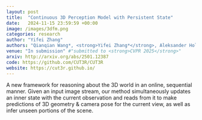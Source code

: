 ```yaml
---
layout: post
title:  "Continuous 3D Perception Model with Persistent State"
date:   2024-11-15 23:59:59 +00:00
image: /images/3dfm.png
categories: research
author: "Yifei Zhang"
authors: "Qianqian Wang*, <strong>Yifei Zhang*</strong>, Aleksander Holynski, Alexei A Efros, and Angjoo Kanazawa"
venue: "In submission" #"submitted to <strong>CVPR 2025</strong>"
arxiv: http://arxiv.org/abs/2501.12387
code: https://github.com/CUT3R/CUT3R
website: https://cut3r.github.io/
---
```

A new framework for reasoning about the 3D world in an online, sequential manner. Given an input image stream, our method simultaneously updates an inner state with the current observation and reads from it to make predictions of 3D geometry & camera pose for the current view, as well as infer unseen portions of the scene.
